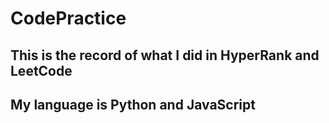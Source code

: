 # CodePractice
## This is the record of what I did in HyperRank and LeetCode
## My language is Python and JavaScript

